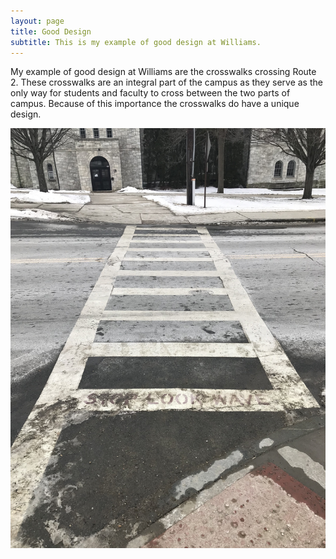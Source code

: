 ```yaml
---
layout: page
title: Good Design
subtitle: This is my example of good design at Williams. 
---
```


My example of good design at Williams are the crosswalks crossing Route 2. These crosswalks are an integral part of the campus as they serve as the only way for students and faculty to cross between the two parts of campus. Because of this importance the crosswalks do have a unique design. 

![Crosswalk Photo](/img/GoodDesign1.jpg)
